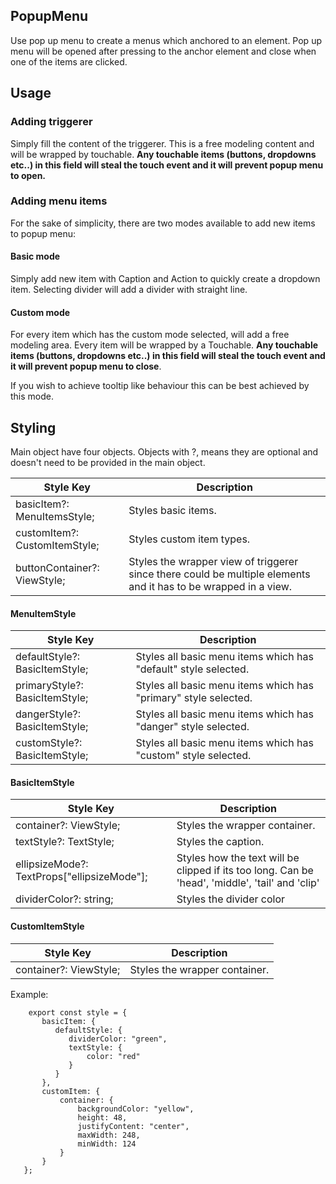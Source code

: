 ## PopupMenu

Use pop up menu to create a menus which anchored to an element. Pop up menu will be opened after pressing to the anchor element and close when one of the items are clicked.

## Usage

### Adding triggerer

Simply fill the content of the triggerer. This is a free modeling content and will be wrapped by touchable. **Any touchable items (buttons, dropdowns etc..) in this field will steal the touch event and it will prevent popup menu to open.**

### Adding menu items

For the sake of simplicity, there are two modes available to add new items to popup menu:

#### Basic mode

Simply add new item with Caption and Action to quickly create a dropdown item. Selecting divider will add a divider with straight line.

#### Custom mode

For every item which has the custom mode selected, will add a free modeling area. Every item will be wrapped by a Touchable. **Any touchable items (buttons, dropdowns etc..) in this field will steal the touch event and it will prevent popup menu to close**.

If you wish to achieve tooltip like behaviour this can be best achieved by this mode.

## Styling

Main object have four objects. Objects with ?, means they are optional and doesn't need to be provided in the main object.

| Style Key                     | Description                                                                                                      |
| ----------------------------- | ---------------------------------------------------------------------------------------------------------------- |
| basicItem?: MenuItemsStyle;   | Styles basic items\.                                                                                             |
| customItem?: CustomItemStyle; | Styles custom item types\.                                                                                       |
| buttonContainer?: ViewStyle;  | Styles the wrapper view of triggerer since there could be multiple elements and it has to be wrapped in a view\. |

#### MenuItemStyle

| Style Key                      | Description                                                      |
| ------------------------------ | ---------------------------------------------------------------- |
| defaultStyle?: BasicItemStyle; | Styles all basic menu items which has "default" style selected\. |
| primaryStyle?: BasicItemStyle; | Styles all basic menu items which has "primary" style selected\. |
| dangerStyle?: BasicItemStyle;  | Styles all basic menu items which has "danger" style selected\.  |
| customStyle?: BasicItemStyle;  | Styles all basic menu items which has "custom" style selected\.  |

#### BasicItemStyle

| Style Key                                     | Description                                                                                      |
| --------------------------------------------- | ------------------------------------------------------------------------------------------------ |
| container?: ViewStyle;                        | Styles the wrapper container\.                                                                   |
| textStyle?: TextStyle;                        | Styles the caption\.                                                                             |
| ellipsizeMode?: TextProps\["ellipsizeMode"\]; | Styles how the text will be clipped if its too long\. Can be 'head', 'middle', 'tail' and 'clip' |
| dividerColor?: string;                        | Styles the divider color                                                                         |

#### CustomItemStyle

| Style Key              | Description                    |
| ---------------------- | ------------------------------ |
| container?: ViewStyle; | Styles the wrapper container\. |

Example:

```
    export const style = {
       basicItem: {
          defaultStyle: {
             dividerColor: "green",
             textStyle: {
                 color: "red"
             }
          }
       },
       customItem: {
           container: {
               backgroundColor: "yellow",
               height: 48,
               justifyContent: "center",
               maxWidth: 248,
               minWidth: 124
           }
       }
   };
```
